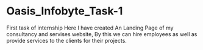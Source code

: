 # Oasis_Infobyte_Task-1
First task of internship
Here I have created An Landing Page of my consultancy and servises website,
By this we can hire employees as well as provide services to the clients for their projects.
